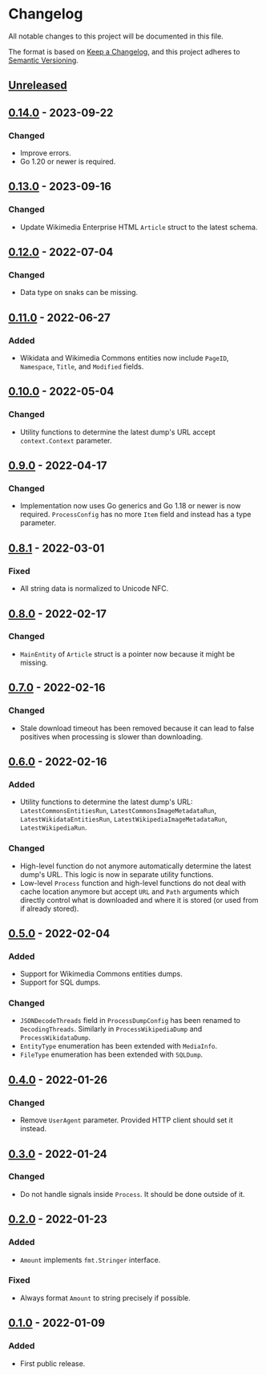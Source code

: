 # Changelog

All notable changes to this project will be documented in this file.

The format is based on [Keep a Changelog](https://keepachangelog.com/en/1.0.0/),
and this project adheres to [Semantic Versioning](https://semver.org/spec/v2.0.0.html).

## [Unreleased]

## [0.14.0] - 2023-09-22

### Changed

- Improve errors.
- Go 1.20 or newer is required.

## [0.13.0] - 2023-09-16

### Changed

- Update Wikimedia Enterprise HTML `Article` struct to the latest schema.

## [0.12.0] - 2022-07-04

### Changed

- Data type on snaks can be missing.

## [0.11.0] - 2022-06-27

### Added

- Wikidata and Wikimedia Commons entities now include `PageID`, `Namespace`, `Title`,
  and `Modified` fields.

## [0.10.0] - 2022-05-04

### Changed

- Utility functions to determine the latest dump's URL accept `context.Context` parameter.

## [0.9.0] - 2022-04-17

### Changed

- Implementation now uses Go generics and Go 1.18 or newer is now required.
  `ProcessConfig` has no more `Item` field and instead has a type parameter.

## [0.8.1] - 2022-03-01

### Fixed

- All string data is normalized to Unicode NFC.

## [0.8.0] - 2022-02-17

### Changed

- `MainEntity` of `Article` struct is a pointer now because it might be missing.

## [0.7.0] - 2022-02-16

### Changed

- Stale download timeout has been removed because it can lead to false positives
  when processing is slower than downloading.

## [0.6.0] - 2022-02-16

### Added

- Utility functions to determine the latest dump's URL:
  `LatestCommonsEntitiesRun`, `LatestCommonsImageMetadataRun`,
  `LatestWikidataEntitiesRun`, `LatestWikipediaImageMetadataRun`,
  `LatestWikipediaRun`.

### Changed

- High-level function do not anymore automatically determine the latest dump's URL.
  This logic is now in separate utility functions.
- Low-level `Process` function and high-level functions do not deal with cache location
  anymore but accept `URL` and `Path` arguments which directly control what is downloaded
  and where it is stored (or used from if already stored).

## [0.5.0] - 2022-02-04

### Added

- Support for Wikimedia Commons entities dumps.
- Support for SQL dumps.

### Changed

- `JSONDecodeThreads` field in `ProcessDumpConfig` has been renamed to `DecodingThreads`.
  Similarly in `ProcessWikipediaDump` and `ProcessWikidataDump`.
- `EntityType` enumeration has been extended with `MediaInfo`.
- `FileType` enumeration has been extended with `SQLDump`.

## [0.4.0] - 2022-01-26

### Changed

- Remove `UserAgent` parameter. Provided HTTP client should set it instead.

## [0.3.0] - 2022-01-24

### Changed

- Do not handle signals inside `Process`. It should be done outside of it.

## [0.2.0] - 2022-01-23

### Added

- `Amount` implements `fmt.Stringer` interface.

### Fixed

- Always format `Amount` to string precisely if possible.

## [0.1.0] - 2022-01-09

### Added

- First public release.

[unreleased]: https://gitlab.com/tozd/go/mediawiki/-/compare/v0.14.0...main
[0.14.0]: https://gitlab.com/tozd/go/mediawiki/-/compare/v0.13.0...v0.14.0
[0.13.0]: https://gitlab.com/tozd/go/mediawiki/-/compare/v0.12.0...v0.13.0
[0.12.0]: https://gitlab.com/tozd/go/mediawiki/-/compare/v0.11.0...v0.12.0
[0.11.0]: https://gitlab.com/tozd/go/mediawiki/-/compare/v0.10.0...v0.11.0
[0.10.0]: https://gitlab.com/tozd/go/mediawiki/-/compare/v0.9.0...v0.10.0
[0.9.0]: https://gitlab.com/tozd/go/mediawiki/-/compare/v0.8.1...v0.9.0
[0.8.1]: https://gitlab.com/tozd/go/mediawiki/-/compare/v0.8.0...v0.8.1
[0.8.0]: https://gitlab.com/tozd/go/mediawiki/-/compare/v0.7.0...v0.8.0
[0.7.0]: https://gitlab.com/tozd/go/mediawiki/-/compare/v0.6.0...v0.7.0
[0.6.0]: https://gitlab.com/tozd/go/mediawiki/-/compare/v0.5.0...v0.6.0
[0.5.0]: https://gitlab.com/tozd/go/mediawiki/-/compare/v0.4.0...v0.5.0
[0.4.0]: https://gitlab.com/tozd/go/mediawiki/-/compare/v0.3.0...v0.4.0
[0.3.0]: https://gitlab.com/tozd/go/mediawiki/-/compare/v0.2.0...v0.3.0
[0.2.0]: https://gitlab.com/tozd/go/mediawiki/-/compare/v0.1.0...v0.2.0
[0.1.0]: https://gitlab.com/tozd/go/mediawiki/-/tags/v0.1.0

<!-- markdownlint-disable-file MD024 -->
